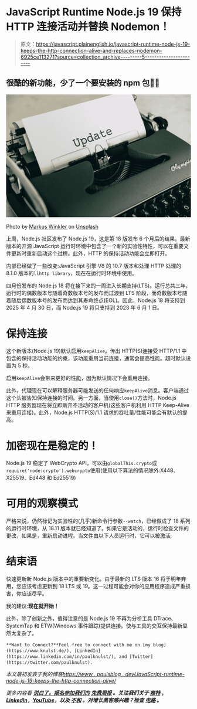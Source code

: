 # JavaScript Runtime Node.js 19 保持 HTTP 连接活动并替换 Nodemon！

> 原文：<https://javascript.plainenglish.io/javascript-runtime-node-js-19-keeps-the-http-connection-alive-and-replaces-nodemon-6925ce113271?source=collection_archive---------5----------------------->

## 很酷的新功能，少了一个要安装的 npm 包💪🏾

![](img/112ac0dbc002b9581e7ef24898ca4bce.png)

Photo by [Markus Winkler](https://unsplash.com/@markuswinkler?utm_source=unsplash&utm_medium=referral&utm_content=creditCopyText) on [Unsplash](https://unsplash.com/s/photos/news?utm_source=unsplash&utm_medium=referral&utm_content=creditCopyText)

上周，Node.js 社区发布了 Node.js 19，这是第 18 版发布 6 个月后的结果。最新版本的开源 JavaScript 运行时环境中包含了一个新的实验性特性，可以在重要文件更新时重新启动这个过程。此外，HTTP 的保持活动功能会立即打开。

内部已经做了一些改变:JavaScript 引擎 V8 的 10.7 版本和处理 HTTP 处理的 8.1.0 版本的`llhttp library`，现在在运行时环境中使用。

四月份发布的 Node.js 18 将在接下来的一周进入长期支持(LTS)。运行总共三年，运行时的偶数版本号随着奇数版本号的发布而过渡到 LTS 阶段，而奇数版本号随着随后偶数版本号的发布而达到其寿命终点(EOL)。因此，Node.js 18 将支持到 2025 年 4 月 30 日，而 Node.js 19 将只支持到 2023 年 6 月 1 日。

# 保持连接

这个新版本(Node.js 19)默认启用`keepAlive`。传出 HTTP(S)连接受 HTTP/1.1 中包含的保持活动功能的约束，该功能重用当前连接，通常会提高性能。超时默认设置为 5 秒。

启用`keepAlive`会带来更好的性能，因为默认情况下会重用连接。

此外，代理现在可以解释服务器可能发送的任何响应`keepAlive`消息。客户端通过这个头被告知保持连接的时间。另一方面，当使用`close()`方法时，Node.js HTTP 服务器现在将立即断开不活动的客户机(这些客户机利用 HTTP Keep-Alive 来重用连接)。此外，Node.js HTTP(S)/1.1 请求的吞吐量/性能可能会有默认的提高。

# 加密现在是稳定的！

Node.js 19 稳定了 WebCrypto API，可以由`globalThis.crypto`或`require('node:crypto').webcrypto`使用(使用以下算法的情况除外:X448、X25519、Ed448 和 Ed25519)

# 可用的观察模式

严格来说，仍然标记为实验性的(几乎)新命令行参数`--watch`，已经做成了 18 系列的运行时环境，从 18.11 版本就已经知道了。如果它是活动的，运行时检查文件的更改，如果是，重新启动进程。当文件由以下人员运行时，它可以被激活:

# 结束语

快速更新新 Node.js 版本中的重要新变化。由于最新的 LTS 版本 16 将于明年弃用，您应该考虑更新到 18 LTS 或 19。这一过程可能会对你的应用程序造成严重损害，你应该尽早。

我的建议:**现在就开始！**

此外，除了创新之外，值得注意的是 Node.js 19 不再为分析工具 DTrace、SystemTap 和 ETW(Windows 事件跟踪)提供连接。使与工具的交互保持最新显然太复杂了。

```
**Want to Connect?**Feel free to connect with me on [my blog](https://www.knulst.de/), [LinkedIn](https://www.linkedin.com/in/paulknulst/), and [Twitter](https://twitter.com/paulknulst).
```

*本文最初发表于我的博客*[*https://www . paulsblog . dev/JavaScript-runtime-node-js-19-keeps-the-http-connection-alive/*](https://www.paulsblog.dev/javascript-runtime-node-js-19-keeps-the-http-connection-alive/)

*更多内容看* [***说白了。报名参加我们的***](https://plainenglish.io/) **[***免费周报***](http://newsletter.plainenglish.io/) *。关注我们关于* [***推特***](https://twitter.com/inPlainEngHQ) ，[***LinkedIn***](https://www.linkedin.com/company/inplainenglish/)*，*[***YouTube***](https://www.youtube.com/channel/UCtipWUghju290NWcn8jhyAw)*，以及* [***不和***](https://discord.gg/GtDtUAvyhW) *。对增长黑客感兴趣？检查* [***电路***](https://circuit.ooo/) *。***